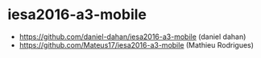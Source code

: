 # iesa2016-a3-mobile

* https://github.com/daniel-dahan/iesa2016-a3-mobile (daniel dahan)
* https://github.com/Mateus17/iesa2016-a3-mobile (Mathieu Rodrigues)
